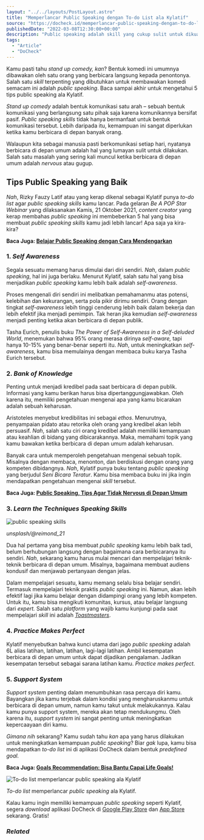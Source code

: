 ```yaml
---
layout: "../../layouts/PostLayout.astro"
title: "Memperlancar Public Speaking dengan To-do List ala Kylatif"
source: "https://docheck.id/memperlancar-public-speaking-dengan-to-do-list-ala-kylatif/"
publishedDate: "2022-03-08T12:30:00+00:00"
description: "Public speaking adalah skill yang cukup sulit untuk dikuasai. Kylatif memberikan beberapa tips public speaking yang meningkatkan skill kamu."
tags:
  - "Article"
  - "DoCheck"
---
```


Kamu pasti tahu _stand up comedy,_ _kan_? Bentuk komedi ini umumnya dibawakan oleh satu orang yang berbicara langsung kepada penontonya. Salah satu _skill_ terpenting yang dibutuhkan untuk membawakan komedi semacam ini adalah _public speaking_. Baca sampai akhir untuk mengetahui 5 tips public speaking ala Kylatif.

_Stand up comedy_ adalah bentuk komunikasi satu arah – sebuah bentuk komunikasi yang berlangsung satu pihak saja karena komunikannya bersifat pasif. _Public speaking skills_ tidak hanya bermanfaat untuk bentuk komunikasi tersebut. Lebih daripada itu, kemampuan ini sangat diperlukan ketika kamu berbicara di depan banyak orang.

Walaupun kita sebagai manusia pasti berkomunikasi setiap hari, nyatanya berbicara di depan umum adalah hal yang lumayan sulit untuk dilakukan. Salah satu masalah yang sering kali muncul ketika berbicara di depan umum adalah _nervous_ atau gugup.

## **Tips Public Speaking yang Baik**

_Nah_, Rizky Fauzy Latif atau yang kerap dikenal sebagai Kylatif punya _to-do list_ agar _public speaking skills_ kamu lancar. Pada gelaran _Be A POP Star Webinar_ yang dilaksanakan Kamis, 21 Oktober 2021, _content creator_ yang kerap membahas _public speaking_ ini membeberkan 5 hal yang bisa membuat _public speaking skills_ kamu jadi lebih lancar! Apa saja ya kira-kira?

**Baca Juga: [Belajar Public Speaking dengan Cara Mendengarkan](https://docheck.id/peran-besar-mendengarkan-dalam-public-speaking/)**

### **1\. _Self Awareness_**

Segala sesuatu memang harus dimulai dari diri sendiri. _Nah_, dalam _public speaking_, hal ini juga berlaku. Menurut Kylatif, salah satu hal yang bisa menjadikan _public speaking_ kamu lebih baik adalah _self-awareness_.

Proses mengenali diri sendiri ini melibatkan pemahamanmu atas potensi, kelebihan dan kekurangan, serta pola pikir dirimu sendiri. Orang dengan tingkat _self-awareness_ lebih tinggi cenderung lebih baik dalam bekerja dan lebih efektif jika menjadi pemimpin. Tak heran jika kemudian _self-awareness_ menjadi penting ketika akan berbicara di depan publik.

Tasha Eurich, penulis buku _The Power of Self-Awareness in a Self-deluded World_, menemukan bahwa 95% orang merasa dirinya _self-aware,_ tapi hanya 10-15% yang benar-benar seperti itu. _Nah_, untuk meningkatkan _self-awareness,_ kamu bisa memulainya dengan membaca buku karya Tasha Eurich tersebut.

### **2\. _Bank of Knowledge_**

Penting untuk menjadi kredibel pada saat berbicara di depan publik. Informasi yang kamu berikan harus bisa dipertanggungjawabkan. Oleh karena itu, memiliki pengetahuan mengenai apa yang kamu bicarakan adalah sebuah keharusan.

Aristoteles menyebut kredibilitas ini sebagai _ethos_. Menurutnya, penyampaian pidato atau retorika oleh orang yang kredibel akan lebih persuasif. _Nah_, salah satu ciri orang kredibel adalah memiliki kemampuan atau keahlian di bidang yang dibicarakannya. Maka, memahami topik yang kamu bawakan ketika berbicara di depan umum adalah keharusan.

Banyak cara untuk memperoleh pengetahuan mengenai sebuah topik. Misalnya dengan membaca, menonton, dan berdiskusi dengan orang yang kompeten dibidangnya. _Nah_, Kylatif punya buku tentang _public speaking_ yang berjudul _Seni Bicara Teratur_. Kamu bisa membaca buku ini jika ingin mendapatkan pengetahuan mengenai _skill_ tersebut.

**Baca Juga: [Public Speaking, Tips Agar Tidak Nervous di Depan Umum](https://docheck.id/public-speaking-cara-agar-tidak-nervous-di-depan-umum/)**

### **3\. _Learn the Techniques_ _Speaking Skills_**

![public speaking skills](https://docheck.id/wp-content/uploads/2022/08/public-speech.jpg)

_unsplash/@reimond_21_

Dua hal pertama yang bisa membuat _public speaking_ kamu lebih baik tadi, belum berhubungan langsung dengan bagaimana cara berbicaranya itu sendiri. _Nah_, sekarang kamu harus mulai mencari dan mempelajari teknik-teknik berbicara di depan umum. Misalnya, bagaimana membuat audiens kondusif dan menjawab pertanyaan dengan jelas.

Dalam mempelajari sesuatu, kamu memang selalu bisa belajar sendiri. Termasuk mempelajari teknik praktis _public speaking_ ini. Namun, akan lebih efektif lagi jika kamu belajar dengan didampingi orang yang lebih kompeten. Untuk itu, kamu bisa mengikuti komunitas, kursus, atau belajar langsung dari _expert._ Salah satu _platform_ yang wajib kamu kunjungi pada saat mempelajari _skill_ ini adalah [_Toastmasters_](https://www.toastmasters.org/).

### **4\. _Practice Makes Perfect_**

Kylatif menyebutkan bahwa kunci utama dari jago _public speaking_ adalah 6L alias latihan, latihan, latihan, lagi-lagi latihan. Ambil kesempatan berbicara di depan umum untuk dapat dijadikan pengalaman. Jadikan kesempatan tersebut sebagai sarana latihan kamu. _Practice makes perfect._

### **5\. _Support System_**

_Support system_ penting dalam menumbuhkan rasa percaya diri kamu. Bayangkan jika kamu terjebak dalam kondisi yang mengharuskanmu untuk berbicara di depan umum, namun kamu takut untuk melakukannya. Kalau kamu punya support system, mereka akan tetap mendukungmu. Oleh karena itu, _support system_ ini sangat penting untuk meningkatkan kepercaayaan diri kamu.

_Gimana nih_ sekarang? Kamu sudah tahu _kan_ apa yang harus dilakukan untuk meningkatkan kemampuan _public speaking_? Biar _gak_ lupa, kamu bisa mendapatkan _to-do list_ ini di aplikasi DoCheck dalam bentuk _predefined goal._

**Baca Juga: [Goals Recommendation: Bisa Bantu Capai Life Goals!](https://docheck.id/goals-recommendation-bisa-bantu-capai-life-goals/)**

![To-do list memperlancar public speaking ala Kylatif](https://docheck.id/wp-content/uploads/2022/03/Desain-tanpa-judul2-300x300.png)

_To-do list_ memperlancar _public speaking_ ala Kylatif.

Kalau kamu ingin memiliki kemampuan _public speaking_ seperti Kylatif, segera _download_ aplikasi DoCheck di [Google Play Store](https://play.google.com/store/apps/details?id=com.docheck.docheck) dan [App Store](https://apps.apple.com/id/app/docheck-to-do-list-app/id1603424606?l=id) sekarang. Gratis!

### _Related_
